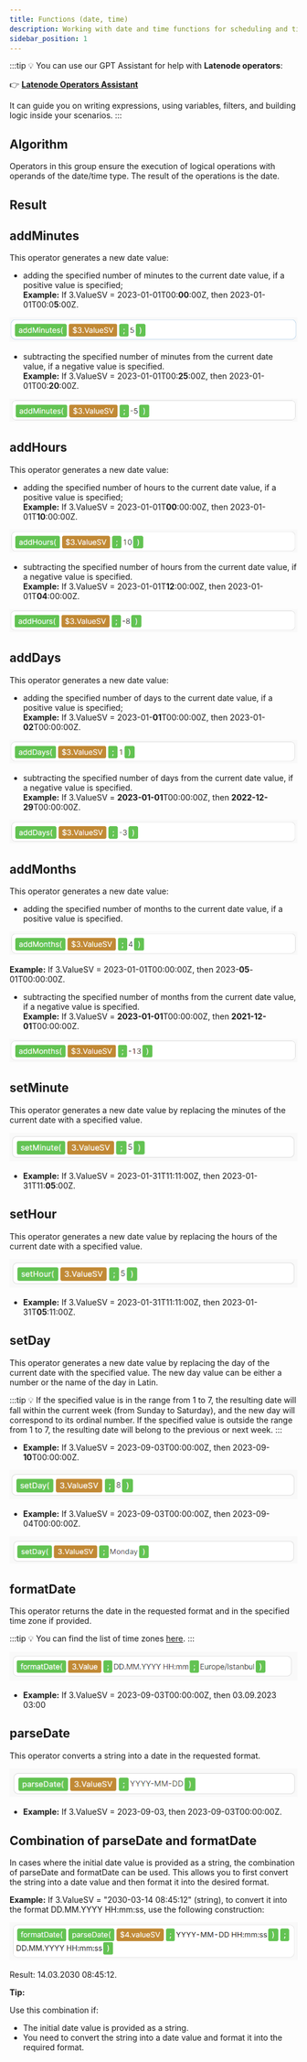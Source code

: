```yaml
---
title: Functions (date, time)
description: Working with date and time functions for scheduling and time-sensitive operations.
sidebar_position: 1
---
```


:::tip
💡 You can use our GPT Assistant for help with **Latenode operators**:

👉 [**Latenode Operators Assistant**](https://chatgpt.com/g/g-67d704425c088191b741075e2b0f9815-latenode-operators-assistant)

It can guide you on writing expressions, using variables, filters, and building logic inside your scenarios.
:::

## Algorithm

Operators in this group ensure the execution of logical operations with operands of the date/time type. The result of the operations is the date.

## Result

## addMinutes

This operator generates a new date value:

- adding the specified number of minutes to the current date value, if a positive value is specified;  
**Example:** If 3.ValueSV = 2023-01-01T00:**00**:00Z, then 2023-01-01T00:0**5**:00Z.  

![Untitled](./functions_date_time/untitled.png)

- subtracting the specified number of minutes from the current date value, if a negative value is specified.  
**Example:** If 3.ValueSV = 2023-01-01T00:**25**:00Z, then 2023-01-01T00:**20**:00Z.  

![Untitled](./functions_date_time/untitled_1.png)

## addHours

This operator generates a new date value:

- adding the specified number of hours to the current date value, if a positive value is specified;  
**Example:** If 3.ValueSV = 2023-01-01T**00**:00:00Z, then 2023-01-01T**10**:00:00Z.  

![Untitled](./functions_date_time/untitled_2.png)

- subtracting the specified number of hours from the current date value, if a negative value is specified.  
**Example:** If 3.ValueSV = 2023-01-01T**12**:00:00Z, then 2023-01-01T**04**:00:00Z.  

![Untitled](./functions_date_time/untitled_3.png)

## addDays

This operator generates a new date value:

- adding the specified number of days to the current date value, if a positive value is specified;  
**Example:** If 3.ValueSV = 2023-01-**01**T00:00:00Z, then 2023-01-**02**T00:00:00Z.  

![Untitled](./functions_date_time/untitled_4.png)

- subtracting the specified number of days from the current date value, if a negative value is specified.  
**Example:** If 3.ValueSV = **2023-01-01**T00:00:00Z, then **2022-12-29**T00:00:00Z.  

![Untitled](./functions_date_time/untitled_5.png)

## addMonths

This operator generates a new date value:

- adding the specified number of months to the current date value, if a positive value is specified.  

![Untitled](./functions_date_time/untitled_6.png)

**Example:** If 3.ValueSV = 2023-01-01T00:00:00Z, then 2023-**05**-01T00:00:00Z.  

- subtracting the specified number of months from the current date value, if a negative value is specified.  
**Example:** If 3.ValueSV = **2023-01-01**T00:00:00Z, then **2021-12-01**T00:00:00Z.  

![Untitled](./functions_date_time/untitled_7.png)

## setMinute

This operator generates a new date value by replacing the minutes of the current date with a specified value.  

![Untitled](./functions_date_time/untitled_8.png)

- **Example:** If 3.ValueSV = 2023-01-31T11:11:00Z, then 2023-01-31T11:**05**:00Z.  

## setHour

This operator generates a new date value by replacing the hours of the current date with a specified value.  

![Untitled](./functions_date_time/untitled_9.png)

- **Example:** If 3.ValueSV = 2023-01-31T11:11:00Z, then 2023-01-31T**05**:11:00Z.  

## setDay

This operator generates a new date value by replacing the day of the current date with the specified value. The new day value can be either a number or the name of the day in Latin.  

:::tip
💡 If the specified value is in the range from 1 to 7, the resulting date will fall within the current week (from Sunday to Saturday), and the new day will correspond to its ordinal number. If the specified value is outside the range from 1 to 7, the resulting date will belong to the previous or next week.
:::

- **Example:** If 3.ValueSV = 2023-09-03T00:00:00Z, then 2023-09-**10**T00:00:00Z.  

![Untitled](./functions_date_time/untitled_10.png)

- **Example:** If 3.ValueSV = 2023-09-03T00:00:00Z, then 2023-09-04T00:00:00Z.  

![Untitled](./functions_date_time/untitled_11.png)

## formatDate

This operator returns the date in the requested format and in the specified time zone if provided.  

:::tip
💡 You can find the list of time zones [here](https://en.wikipedia.org/wiki/List_of_tz_database_time_zones#List).
:::

![Untitled](./functions_date_time/untitled_12.png)

- **Example:** If 3.ValueSV = 2023-09-03T00:00:00Z, then 03.09.2023 03:00  

## parseDate

This operator converts a string into a date in the requested format.  

![Untitled](./functions_date_time/untitled_13.png)

- **Example:** If 3.ValueSV = 2023-09-03, then 2023-09-03T00:00:00Z.  

## Combination of parseDate and formatDate

In cases where the initial date value is provided as a string, the combination of parseDate and formatDate can be used. This allows you to first convert the string into a date value and then format it into the desired format.  

**Example:** If 3.ValueSV = "2030-03-14 08:45:12" (string), to convert it into the format DD.MM.YYYY HH:mm:ss, use the following construction:  

![image.png](./functions_date_time/image.png)

Result: 14.03.2030 08:45:12.  

**Tip:**  

Use this combination if:  
- The initial date value is provided as a string.  
- You need to convert the string into a date value and format it into the required format.  
